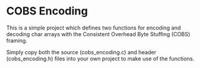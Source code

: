 # COBS Encoding
This is a simple project which defines two functions for encoding and decoding char arrays with the Consistent Overhead Byte Stuffing (COBS) framing.

Simply copy both the source (cobs_encoding.c) and header (cobs_encoding.h) files into your own project to make use of the functions.
